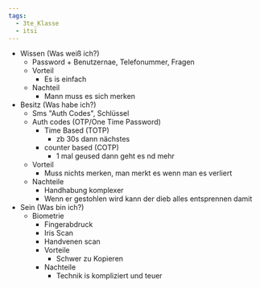 ```yaml
---
tags:
  - 3te_Klasse
  - itsi
---
```

- Wissen (Was weiß ich?)
	- Password + Benutzernae, Telefonummer, Fragen
	- Vorteil
		- Es is einfach
	- Nachteil
		- Mann muss es sich merken
- Besitz (Was habe ich?)
	- Sms "Auth Codes", Schlüssel
	- Auth codes (OTP/One Time Password)
		- Time Based (TOTP)
			- zb 30s dann nächstes
		- counter based (COTP)
			- 1 mal geused dann geht es nd mehr
	- Vorteil
		- Muss nichts merken, man merkt es wenn man es verliert
	- Nachteile
		- Handhabung komplexer
		- Wenn er gestohlen wird kann der dieb alles entsprennen damit
- Sein (Was bin ich?)
	- Biometrie
		- Fingerabdruck
		- Iris Scan
		- Handvenen scan
		- Vorteile
			- Schwer zu Kopieren
		- Nachteile
			- Technik is kompliziert und teuer